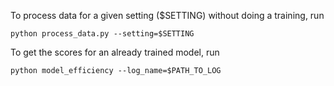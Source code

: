 To process data for a given setting ($SETTING) without doing a training, run
```
python process_data.py --setting=$SETTING
```

To get the scores for an already trained model, run
```
python model_efficiency --log_name=$PATH_TO_LOG
```
